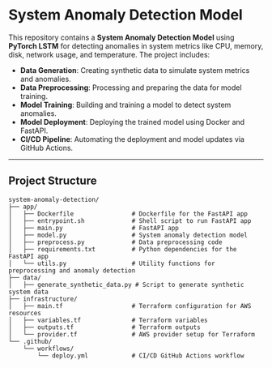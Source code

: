 # System Anomaly Detection Model

This repository contains a **System Anomaly Detection Model** using **PyTorch LSTM** for detecting anomalies in system metrics like CPU, memory, disk, network usage, and temperature. The project includes:
- **Data Generation**: Creating synthetic data to simulate system metrics and anomalies.
- **Data Preprocessing**: Processing and preparing the data for model training.
- **Model Training**: Building and training a model to detect system anomalies.
- **Model Deployment**: Deploying the trained model using Docker and FastAPI.
- **CI/CD Pipeline**: Automating the deployment and model updates via GitHub Actions.

---

## **Project Structure**

```plaintext
system-anomaly-detection/
├── app/
│   ├── Dockerfile                # Dockerfile for the FastAPI app
│   ├── entrypoint.sh             # Shell script to run FastAPI app
│   ├── main.py                   # FastAPI app
│   ├── model.py                  # System anomaly detection model
│   ├── preprocess.py             # Data preprocessing code
│   ├── requirements.txt          # Python dependencies for the FastAPI app
│   └── utils.py                  # Utility functions for preprocessing and anomaly detection
├── data/
│   ├── generate_synthetic_data.py # Script to generate synthetic system data
├── infrastructure/
│   ├── main.tf                   # Terraform configuration for AWS resources
│   ├── variables.tf              # Terraform variables
│   ├── outputs.tf                # Terraform outputs
│   └── provider.tf               # AWS provider setup for Terraform
└── .github/
    └── workflows/
        └── deploy.yml            # CI/CD GitHub Actions workflow
